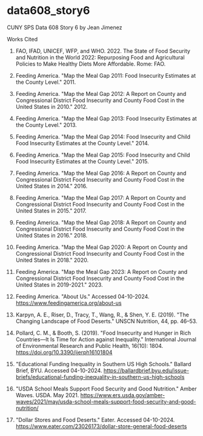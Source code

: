# data608_story6
CUNY SPS Data 608 Story 6 by Jean Jimenez


Works Cited

1.	FAO, IFAD, UNICEF, WFP, and WHO. 2022. The State of Food Security and Nutrition in the World 2022: Repurposing Food and Agricultural Policies to Make Healthy Diets More Affordable. Rome: FAO.

2.	Feeding America. "Map the Meal Gap 2011: Food Insecurity Estimates at the County Level." 2011.

3.	Feeding America. "Map the Meal Gap 2012: A Report on County and Congressional District Food Insecurity and County Food Cost in the United States in 2010." 2012.

4.	Feeding America. "Map the Meal Gap 2013: Food Insecurity Estimates at the County Level." 2013.

5.	Feeding America. "Map the Meal Gap 2014: Food Insecurity and Child Food Insecurity Estimates at the County Level." 2014.

6.	Feeding America. "Map the Meal Gap 2015: Food Insecurity and Child Food Insecurity Estimates at the County Level." 2015.

7.	Feeding America. "Map the Meal Gap 2016: A Report on County and Congressional District Food Insecurity and County Food Cost in the United States in 2014." 2016.

8.	Feeding America. "Map the Meal Gap 2017: A Report on County and Congressional District Food Insecurity and County Food Cost in the United States in 2015." 2017.

9.	Feeding America. "Map the Meal Gap 2018: A Report on County and Congressional District Food Insecurity and County Food Cost in the United States in 2016." 2018.

10.	Feeding America. "Map the Meal Gap 2020: A Report on County and Congressional District Food Insecurity and County Food Cost in the United States in 2018." 2020.

11.	Feeding America. "Map the Meal Gap 2023: A Report on County and Congressional District Food Insecurity and County Food Cost in the United States in 2019-2021." 2023.

12.	Feeding America. "About Us." Accessed 04-10-2024. https://www.feedingamerica.org/about-us

13.	Karpyn, A. E., Riser, D., Tracy, T., Wang, R., & Shen, Y. E. (2019). "The Changing Landscape of Food Deserts." UNSCN Nutrition, 44, pp. 46–53.

14.	Pollard, C. M., & Booth, S. (2019). "Food Insecurity and Hunger in Rich Countries—It Is Time for Action against Inequality." International Journal of Environmental Research and Public Health, 16(10): 1804. https://doi.org/10.3390/ijerph16101804

15.	"Educational Funding Inequality in Southern US High Schools." Ballard Brief, BYU. Accessed 04-10-2024. https://ballardbrief.byu.edu/issue-briefs/educational-funding-inequality-in-southern-us-high-schools

16.	"USDA School Meals Support Food Security and Good Nutrition." Amber Waves. USDA. May 2021. https://www.ers.usda.gov/amber-waves/2021/may/usda-school-meals-support-food-security-and-good-nutrition/

17.	"Dollar Stores and Food Deserts." Eater. Accessed 04-10-2024. https://www.eater.com/23026173/dollar-store-general-food-deserts
